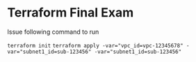 # Terraform Final Exam

Issue following command to run

`terraform init`
`terraform apply -var="vpc_id=vpc-12345678" -var="subnet1_id=sub-123456" -var="subnet1_id=sub-123456"`

